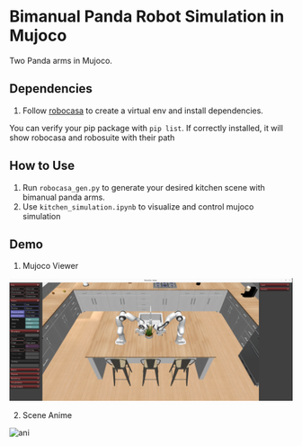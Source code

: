 Bimanual Panda Robot Simulation in Mujoco
===

Two Panda arms in Mujoco.

## Dependencies
1. Follow [robocasa](https://robocasa.ai/docs/introduction/installation.html) to create a virtual env and install dependencies.

You can verify your pip package with `pip list`. If correctly installed, it will show robocasa and robosuite with their path

## How to Use
1. Run `robocasa_gen.py` to generate your desired kitchen scene with bimanual panda arms.
2. Use `kitchen_simulation.ipynb` to visualize and control mujoco simulation

## Demo
1. Mujoco Viewer

![scene](./doc/scene.png)

2. Scene Anime

![ani](./doc/bimanual_panda_kitchen.gif)
